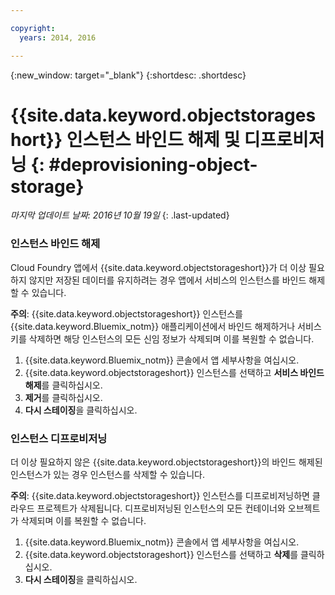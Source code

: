 ```yaml
---

copyright:
  years: 2014, 2016

---
```

{:new_window: target="_blank"}
{:shortdesc: .shortdesc}

# {{site.data.keyword.objectstorageshort}} 인스턴스 바인드 해제 및 디프로비저닝 {: #deprovisioning-object-storage}

*마지막 업데이트 날짜: 2016년 10월 19일*
{: .last-updated}


### 인스턴스 바인드 해제
Cloud Foundry 앱에서 {{site.data.keyword.objectstorageshort}}가 더 이상 필요하지 않지만 저장된 데이터를 유지하려는 경우 앱에서 서비스의 인스턴스를 바인드 해제할 수 있습니다. 

**주의**: {{site.data.keyword.objectstorageshort}} 인스턴스를 {{site.data.keyword.Bluemix_notm}} 애플리케이션에서 바인드 해제하거나 서비스 키를 삭제하면 해당 인스턴스의 모든 신임 정보가 삭제되며 이를 복원할 수 없습니다. 

1. {{site.data.keyword.Bluemix_notm}} 콘솔에서 앱 세부사항을 여십시오. 
2. {{site.data.keyword.objectstorageshort}} 인스턴스를 선택하고 **서비스 바인드 해제**를 클릭하십시오. 
3. **제거**를 클릭하십시오. 
4. **다시 스테이징**을 클릭하십시오. 



### 인스턴스 디프로비저닝

더 이상 필요하지 않은 {{site.data.keyword.objectstorageshort}}의 바인드 해제된 인스턴스가 있는 경우 인스턴스를 삭제할 수 있습니다. 

**주의**: {{site.data.keyword.objectstorageshort}} 인스턴스를 디프로비저닝하면 클라우드 프로젝트가 삭제됩니다. 디프로비저닝된 인스턴스의 모든 컨테이너와 오브젝트가 삭제되며 이를 복원할 수 없습니다. 

1. {{site.data.keyword.Bluemix_notm}} 콘솔에서 앱 세부사항을 여십시오. 
2. {{site.data.keyword.objectstorageshort}} 인스턴스를 선택하고 **삭제**를 클릭하십시오. 
3. **다시 스테이징**을 클릭하십시오. 
